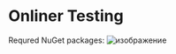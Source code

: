 # Onliner Testing
Requred NuGet packages:
![изображение](https://user-images.githubusercontent.com/84878627/180625992-3d963a43-cde5-4354-9745-27393021299e.png)
